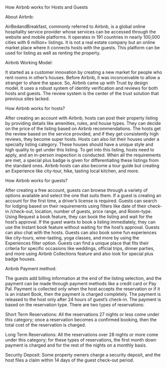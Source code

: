 How Airbnb works for Hosts and Guests

About Airbnb:

AirBedandBreakfast, commonly referred to Airbnb, is a global online hospitality service provider whose services can be accessed through the website and mobile platforms. It operates in 191 countries in nearly 100,000 cities with 6 million+ listings. It is not a real estate company but an online market place where it connects hosts with the guests. This platform can be used for listing as well as renting the property.

Airbnb Working Model:

It started as a customer innovation by creating a new market for people who rent rooms in other’s houses. Before Airbnb, it was inconceivable to allow a stranger to share the space. So, Airbnb came up with Trust by design model. It uses a robust system of identity verification and reviews for both hosts and guests. The review system is the center of the trust solution that previous sites lacked.

How Airbnb works for hosts?

After creating an account with Airbnb, hosts can post their property listing by providing details like amenities, rules, and house types. They can decide on the price of the listing based on Airbnb recommendations. The hosts get the review based on the service provided, and if they get consistently high reviews, they become super hosts. Hosts can also list their houses under a specialty listing category. These houses should have a unique style and high quality to get under this listing. To get into this listing, hosts need to apply, and an in-person inspection is conducted. When all the requirements are met, a special plus badge is given for differentiating these listings from the standard ones. Airbnb hosts can also become a tour guide but creating an Experience like city-tour, hike, tasting local kitchen, and more.

How Airbnb works for guests?

After creating a free account, guests can browse through a variety of options available and select the one that suits them. If a guest is creating an account for the first time, a driver’s license is required. Guests can search for lodging based on their requirements using filters like date of their check-in /check-out, location, number of guests, price range, and Room-type. Using Request a book feature, they can book the listing and wait for the host’s approval. If the guest wants to book a listing immediately, they can use the Instant book feature without waiting for the host’s approval. Guests can also chat with the hosts. Guests can also book some fun experiences like city-tours, wine-tasting, yoga classes, and more by using the Experiences filter option. Guests can find a unique place that fits their criteria for specific occasions like weddings, official trips, dinner parties, and more using Airbnb Collections feature and also look for special plus badge houses.

Airbnb Payment method:

The guests add billing information at the end of the listing selection, and the payment can be made through payment methods like a credit card or Pay Pal. Payment is collected only when the host accepts the reservation or if it is an instant Book, then the payment is charged completely. The payment is released to the host only after 24 hours of guest’s check-in.
The payment is based on the reservation type. There are two types of reservations:

Short Term Reservations: All the reservations 27 nights or less come under this category; once a reservation becomes a confirmed booking, then the total cost of the reservation is charged.

Long Term Reservations: All the reservations over 28 nights or more come under this category; for these types of reservations, the first month down payment is charged and for the rest of the nights on a monthly basis.

Security Deposit: Some property owners charge a security deposit, and the host files a claim within 14 days of the guest check-out period.
